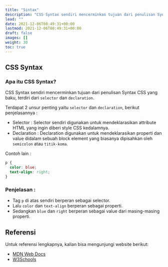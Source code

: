 ```yaml
---
title: "Sintax"
description: "CSS Syntax sendiri mencerminkan tujuan dari penulisan Syntax CSS yang baku, terdiri dari `selector` dan `declaration`."
lead: ""
date: 2021-12-06T08:49:31+00:00
lastmod: 2021-12-06T08:49:31+00:00
draft: false
images: []
weight: 30
toc: true
---
```

## CSS Syntax

### Apa itu CSS Syntax?

CSS Syntax sendiri mencerminkan tujuan dari penulisan Syntax CSS yang baku, terdiri dari `selector` dan `declaration`.


Terdapat 2 unsur penting yaitu `selector` dan `declaration`, berikut penjelasannya :

- Selector : Selector sendiri digunakan untuk mendeklarasikan attribute HTML yang ingin diberi style CSS kedalamnya.
- Declaration : Declaration digunakan untuk mendeklarasikan properti dan value didalam sebuah block element yang biasanya dipisahkan oleh `semicolon` atau `titik-koma`.

Contoh lain :

```css
p {
  color: blue;
  text-align: right;
}
```

### Penjelasan :

- Tag `p` di atas sendiri berperan sebagai selector.
- Lalu `color` dan `text-align` berperan sebagai properti.
- Sedangkan `blue` dan `right` berperan sebagai value dari masing-masing properti.

## Referensi

Untuk referensi lengkapnya, kalian bisa mengunjungi website berikut:

- [MDN Web Docs](https://developer.mozilla.org/en-US/docs/Web/CSS/Syntax)
- [W3Schools](https://www.w3schools.com/css/css_syntax.asp)
